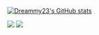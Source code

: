 

[![Dreammy23's GitHub stats](https://github-readme-stats.vercel.app/api?username=Dreammy23&count_private=true&show_icons=true&theme=ambient_gradient)](https://github.com/Dreammy23/github-readme-stats)


<!--

[![Top Langs](https://github-readme-stats.vercel.app/api/top-langs/?username=Dreammy23&layout=compact)](https://github.com/Dreammy23/github-readme-stats)

**Dreammy23/Dreammy23** is a ✨ _special_ ✨ repository because its `README.md` (this file) appears on your GitHub profile.

Here are some ideas to get you started:

- 🔭 I’m currently working on ...
- 🌱 I’m currently learning ...
- 👯 I’m looking to collaborate on ...
- 🤔 I’m looking for help with ...
- 💬 Ask me about ...
- 📫 How to reach me: ...
- 😄 Pronouns: ...
- ⚡ Fun fact: ...
-->

[![](https://img.shields.io/endpoint?url=https://awards.antv.vision/dreammy23-l7-contributor.json)](https://github.com/antvis/l7)
[![](https://img.shields.io/endpoint?url=https://awards.antv.vision/bigbigdreamer-adc-contributor.json)](https://github.com/ant-design/ant-design-charts)
